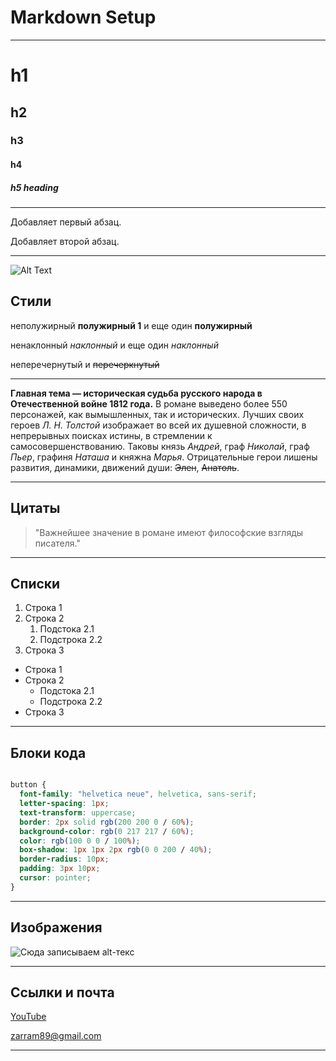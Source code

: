 

# Markdown Setup
--- 
# h1
## h2
### h3
#### h4
##### h5 heading 

---

Добавляет первый абзац.

Добавляет второй абзац.

---

![Alt Text](https://dev-to-uploads.s3.amazonaws.com/i/5aznnppbg6d9uulbezyo.png) 

## Стили

неполужирный **полужирный 1** и еще один __полужирный__

ненаклонный _наклонный_ и еще один *наклонный*

неперечернутый и ~~перечеркнутый~~

---

**Главная тема — историческая судьба русского народа в Отечественной войне 1812 года.** В романе выведено более 550 персонажей, как вымышленных, так и исторических. Лучших своих героев *Л. Н. Толстой* изображает во всей их душевной сложности, в непрерывных поисках истины, в стремлении к самосовершенствованию. Таковы князь *Андрей*, граф *Николай*, граф *Пьер*, графиня *Наташа* и княжна *Марья*. Отрицательные герои лишены развития, динамики, движений души: ~~Элен~~, ~~Анатоль~~.

---

## Цитаты

>"Важнейшее значение в романе имеют философские взгляды писателя."

---

## Списки

1. Строка 1
2. Строка 2
    1. Подстока 2.1
    2. Подстрока 2.2
3. Строка 3

- Строка 1
- Строка 2
  - Подстока 2.1
  - Подстрока 2.2
- Строка 3

---

## Блоки кода

```css

button {
  font-family: "helvetica neue", helvetica, sans-serif;
  letter-spacing: 1px;
  text-transform: uppercase;
  border: 2px solid rgb(200 200 0 / 60%);
  background-color: rgb(0 217 217 / 60%);
  color: rgb(100 0 0 / 100%);
  box-shadow: 1px 1px 2px rgb(0 0 200 / 40%);
  border-radius: 10px;
  padding: 3px 10px;
  cursor: pointer;
}
```

---

## Изображения

![Cюда записываем alt-текс](https://techcrunch.com/wp-content/uploads/2015/04/codecode.jpg?w=1024)

---

## Ссылки и почта

[YouTube](https://www.youtube.com/)

<zarram89@gmail.com>

---
